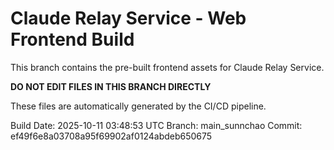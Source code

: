 # Claude Relay Service - Web Frontend Build

This branch contains the pre-built frontend assets for Claude Relay Service.

**DO NOT EDIT FILES IN THIS BRANCH DIRECTLY**

These files are automatically generated by the CI/CD pipeline.

Build Date: 2025-10-11 03:48:53 UTC
Branch: main_sunnchao
Commit: ef49f6e8a03708a95f69902af0124abdeb650675
